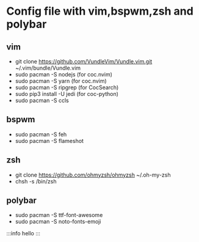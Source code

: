 # Config file with vim,bspwm,zsh and polybar

## vim
- git clone https://github.com/VundleVim/Vundle.vim.git ~/.vim/bundle/Vundle.vim
- sudo pacman -S nodejs (for coc.nvim)
- sudo pacman -S yarn (for coc.nvim)
- sudo pacman -S ripgrep (for CocSearch)
- sudo pip3 install -U jedi (for coc-python)
- sudo pacman -S ccls

## bspwm
- sudo pacman -S feh
- sudo pacman -S flameshot

## zsh
- git clone https://github.com/ohmyzsh/ohmyzsh ~/.oh-my-zsh
- chsh -s /bin/zsh

## polybar
- sudo pacman -S ttf-font-awesome
- sudo pacman -S noto-fonts-emoji

:::info
hello
:::
